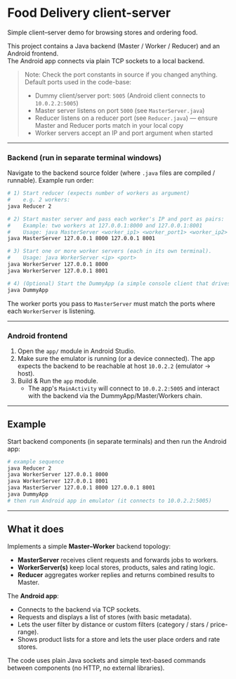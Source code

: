 # Food Delivery client-server
Simple client–server demo for browsing stores and ordering food.

This project contains a Java backend (Master / Worker / Reducer) and an Android frontend.  
The Android app connects via plain TCP sockets to a local backend.



> Note: Check the port constants in source if you changed anything. Default ports used in the code-base:
> - Dummy client/server port: `5005` (Android client connects to `10.0.2.2:5005`)
> - Master server listens on port `5000` (see `MasterServer.java`)
> - Reducer listens on a reducer port (see `Reducer.java`) — ensure Master and Reducer ports match in your local copy
> - Worker servers accept an IP and port argument when started

---


### Backend (run in separate terminal windows)
Navigate to the backend source folder (where `.java` files are compiled / runnable). Example run order:

```bash
# 1) Start reducer (expects number of workers as argument)
#    e.g. 2 workers:
java Reducer 2

# 2) Start master server and pass each worker's IP and port as pairs:
#    Example: two workers at 127.0.0.1:8000 and 127.0.0.1:8001
#    Usage: java MasterServer <worker_ip1> <worker_port1> <worker_ip2> <worker_port2> ...
java MasterServer 127.0.0.1 8000 127.0.0.1 8001

# 3) Start one or more worker servers (each in its own terminal).
#    Usage: java WorkerServer <ip> <port>
java WorkerServer 127.0.0.1 8000
java WorkerServer 127.0.0.1 8001

# 4) (Optional) Start the DummyApp (a simple console client that drives the backend)
java DummyApp
```

The worker ports you pass to `MasterServer` must match the ports where each `WorkerServer` is listening.

---

### Android frontend

1. Open the `app/` module in Android Studio.  
2. Make sure the emulator is running (or a device connected). The app expects the backend to be reachable at host `10.0.2.2` (emulator → host).  
3. Build & Run the `app` module.  
   * The app's `MainActivity` will connect to `10.0.2.2:5005` and interact with the backend via the DummyApp/Master/Workers chain.

---

## Example

Start backend components (in separate terminals) and then run the Android app:

```bash
# example sequence
java Reducer 2
java WorkerServer 127.0.0.1 8000
java WorkerServer 127.0.0.1 8001
java MasterServer 127.0.0.1 8000 127.0.0.1 8001
java DummyApp
# then run Android app in emulator (it connects to 10.0.2.2:5005)
```

---

## What it does

Implements a simple **Master–Worker** backend topology:

- **MasterServer** receives client requests and forwards jobs to workers.  
- **WorkerServer(s)** keep local stores, products, sales and rating logic.  
- **Reducer** aggregates worker replies and returns combined results to Master.  

The **Android app**:

- Connects to the backend via TCP sockets.  
- Requests and displays a list of stores (with basic metadata).  
- Lets the user filter by distance or custom filters (category / stars / price-range).  
- Shows product lists for a store and lets the user place orders and rate stores.   

The code uses plain Java sockets and simple text-based commands between components (no HTTP, no external libraries).
